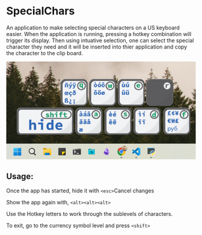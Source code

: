 # SpecialChars
An application to make selecting special characters on a US keyboard easier.
When the application is running, pressing a hotkey combination will trigger its display.
Then using intuative selection, one can select the special character they need and it will be inserted into thier application and copy the character to the clip board.



![alt text](graphics/screenshot-sc.png)

## Usage:
Once the app has started, hide it with `<esc>`Cancel changes

Show the app again with, `<alt><alt><alt>`

Use the Hotkey letters to work through the sublevels of characters.

To exit, go to the currency symbol level and press `<shift>`
